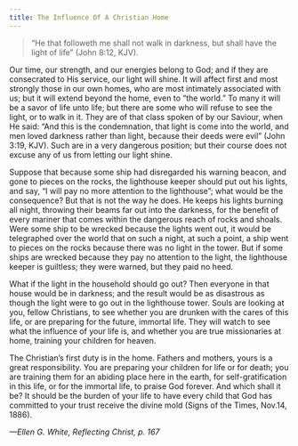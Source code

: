 ```yaml
---
title: The Influence Of A Christian Home
---
```


> <p></p>
> “He that followeth me shall not walk in darkness, but shall have the light of life” (John 8:12, KJV).

Our time, our strength, and our energies belong to God; and if they are consecrated to His service, our light will shine. It will affect first and most strongly those in our own homes, who are most intimately associated with us; but it will extend beyond the home, even to “the world.” To many it will be a savor of life unto life; but there are some who will refuse to see the light, or to walk in it. They are of that class spoken of by our Saviour, when He said: “And this is the condemnation, that light is come into the world, and men loved darkness rather than light, because their deeds were evil” (John 3:19, KJV). Such are in a very dangerous position; but their course does not excuse any of us from letting our light shine.

Suppose that because some ship had disregarded his warning beacon, and gone to pieces on the rocks, the lighthouse keeper should put out his lights, and say, “I will pay no more attention to the lighthouse”; what would be the consequence? But that is not the way he does. He keeps his lights burning all night, throwing their beams far out into the darkness, for the benefit of every mariner that comes within the dangerous reach of rocks and shoals. Were some ship to be wrecked because the lights went out, it would be telegraphed over the world that on such a night, at such a point, a ship went to pieces on the rocks because there was no light in the tower. But if some ships are wrecked because they pay no attention to the light, the lighthouse keeper is guiltless; they were warned, but they paid no heed.

What if the light in the household should go out? Then everyone in that house would be in darkness; and the result would be as disastrous as though the light were to go out in the lighthouse tower. Souls are looking at you, fellow Christians, to see whether you are drunken with the cares of this life, or are preparing for the future, immortal life. They will watch to see what the influence of your life is, and whether you are true missionaries at home, training your children for heaven.

The Christian’s first duty is in the home. Fathers and mothers, yours is a great responsibility. You are preparing your children for life or for death; you are training them for an abiding place here in the earth, for self-gratification in this life, or for the immortal life, to praise God forever. And which shall it be? It should be the burden of your life to have every child that God has committed to your trust receive the divine mold (Signs of the Times, Nov.14, 1886).

_—Ellen G. White, Reflecting Christ, p. 167_